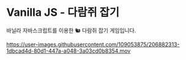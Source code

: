 # Vanilla JS - 다람쥐 잡기

바닐라 자바스크립트를 이용한 🐿️ 다람쥐 잡기 게임입니다.

https://user-images.githubusercontent.com/109053875/206882313-1dbcad4d-80d1-447a-a048-3a03cd0b8354.mov
